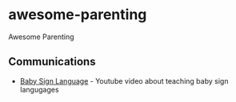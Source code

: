 # awesome-parenting
Awesome Parenting

## Communications
- [Baby Sign Language](https://www.youtube.com/watch?v=UVKnVPRklCc) - Youtube video about teaching baby sign langugages

